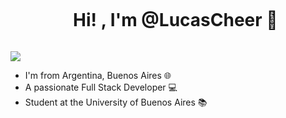 
<div id="user-content-toc">
  <ul align="center">
    <summary><h1 style="display: inline-block">Hi! , I'm @LucasCheer 👋</h1></summary>
  </ul>
</div>
<img src="https://user-images.githubusercontent.com/73097560/115834477-dbab4500-a447-11eb-908a-139a6edaec5c.gif">



- I'm from Argentina, Buenos Aires 🌐
- A passionate Full Stack Developer 💻
- Student at the University of Buenos Aires 📚
  





<!---
LucasCheer/LucasCheer is a ✨ special ✨ repository because its `README.md` (this file) appears on your GitHub profile.
You can click the Preview link to take a look at your changes.
--->
